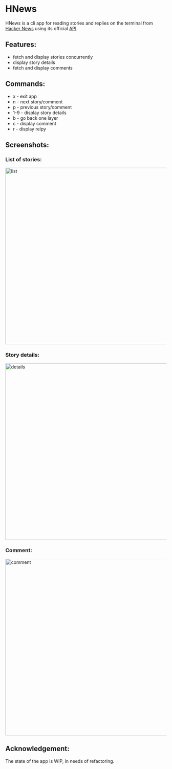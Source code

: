 # HNews

HNews is a cli app for reading stories and replies on the terminal from [Hacker News](https://news.ycombinator.com/news) using its official [API](https://github.com/HackerNews/API).
## Features:
- fetch and display stories concurrently
- display story details
- fetch and display comments

## Commands:
- x - exit app
- n - next story/comment
- p - previous story/comment
- 1-9 - display story details
- b - go back one layer
- c - display comment
- r - display relpy

## Screenshots:

### List of stories:
<img width="552" alt="list" src="https://github.com/user-attachments/assets/d276e333-b6f1-40e4-903d-8603a080bee9" />

### Story details:
<img width="552" alt="details" src="https://github.com/user-attachments/assets/210be646-25f7-4bcd-be38-deec7bf4decd" />

### Comment:
<img width="552" alt="comment" src="https://github.com/user-attachments/assets/6f37129d-e842-4e1c-9d79-5e750ebfa0bc" />

## Acknowledgement:
The state of the app is WIP, in needs of refactoring.
